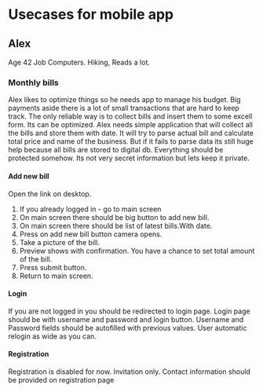 # Usecases for mobile app

## Alex
Age 42
Job Computers.
Hiking, Reads a lot.

### Monthly bills
Alex likes to optimize things so he needs app to manage his budget.
Big payments aside there is a lot of small transactions that are hard to keep track.
The only reliable way is to collect bills and insert them to some excell form.
Its can be optimized.
Alex needs simple application that will collect all the bills and store them with date.
It will try to parse actual bill and calculate total price and name of the business.
But if it fails to parse data its still huge help because all bills are stored to digital db.
Everything should be protected somehow. Its not very secret information but lets keep it private.

#### Add new bill
Open the link on desktop.
1. If you already logged in - go to main screen
2. On main screen there should be big button to add new bill.
3. On main screen there should be list of latest bills.With date.
4. Press on add new bill button camera opens.
5. Take a picture of the bill.
6. Preview shows with confirmation. You have a chance to set total amount of the bill.
7. Press submit button.
8. Return to main screen.

#### Login
If you are not logged in you should be redirected to login page.
Login page should be with username and password and login button.
Username and Password fields should be autofilled with previous values.
User automatic relogin as wide as you can.

#### Registration
Registration is disabled for now. Invitation only. Contact information should be provided on registration page